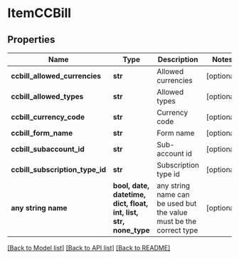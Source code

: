 # ItemCCBill


## Properties
Name | Type | Description | Notes
------------ | ------------- | ------------- | -------------
**ccbill_allowed_currencies** | **str** | Allowed currencies | [optional] 
**ccbill_allowed_types** | **str** | Allowed types | [optional] 
**ccbill_currency_code** | **str** | Currency code | [optional] 
**ccbill_form_name** | **str** | Form name | [optional] 
**ccbill_subaccount_id** | **str** | Sub-account id | [optional] 
**ccbill_subscription_type_id** | **str** | Subscription type id | [optional] 
**any string name** | **bool, date, datetime, dict, float, int, list, str, none_type** | any string name can be used but the value must be the correct type | [optional]

[[Back to Model list]](../README.md#documentation-for-models) [[Back to API list]](../README.md#documentation-for-api-endpoints) [[Back to README]](../README.md)


